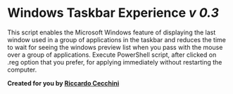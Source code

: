 # Windows Taskbar Experience ***v 0.3***
This script enables the Microsoft Windows feature of displaying the last window used in a group of applications in the taskbar and reduces the time to wait for seeing the windows preview list when you pass with the mouse over a group of applications.
Execute PowerShell script, after clicked on .reg option that you prefer, for applying immediately without restarting the computer.

**Created for you by [Riccardo Cecchini](https://github.com/cekkr)**


